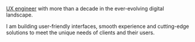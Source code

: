 [UX engineer](https://lea-tortay.com/) with more than a decade in the ever-evolving digital landscape.

I am building user-friendly interfaces, smooth experience and cutting-edge solutions to meet the unique needs of clients and their users.
